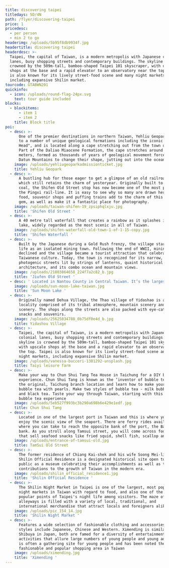 ```yaml
---
title: discovering taipei
titledays: 5D/4N
path: /flyer/discovering-taipei
price: 1
pricedesc:
  - per person
  - min 2 to go
headerimg: /uploads/5b95f8db9934f.jpg
headertitle: discovering taipei
headerdesc: >-
  Taipei, the capital of Taiwan, is a modern metropolis with Japanese colonial
  lanes, busy shopping streets and contemporary buildings. The skyline is
  crowned by the 509m-tall, bamboo-shaped Taipei 101 skyscraper, with upscale
  shops at the base and a rapid elevator to an observatory near the top. Taipei
  is also known for its lively street-food scene and many night markets,
  including expansive Shilin market.
tourcode: GTABWN201
quickinfo:
  - icon: /uploads/round-flag-24px.svg
    text: tour guide included
blocks:
  - blockitems:
      - item 1
      - item 2
    title: Block title
poi:
  - desc: >-
      One of the premier destinations in northern Taiwan, Yehliu Geopark is home
      to a number of unique geological formations including the iconic "Queen's
      Head", and is located along a cape stretching out from the town of Wanli.
      Part of the Daliao Miaocene Formation, the cape stretches around 1,700
      meters, formed as thousands of years of geological movement forced the
      Datun Mountains to change their shape, jutting out into the ocean. 
    image: /uploads/yehliugeoparkadmissionticket.jpg
    title: Yehliu Geopark
  - desc: >-
      A bustling hub for those eager to get a glimpse of an old railroad town
      which still retains the charm of yesteryear. Originally built to transport
      coal, the Shifen Old Street stop has now become one of the most popular on
      the Pingxi rail-line. It is easy to see why so many are drawn here - local
      food, souvenir shops and puffing trains add to the charm of this little
      gem, as well as make it a fantastic place for photography. 
    image: /uploads/taiwan-shifen-19_zpsiphqlxju.jpg
    title: 'Shifen Old Street '
  - desc: >-
      A 40 metre tall waterfall that creates a rainbow as it splashes into the
      lake, widely regarded as the most scenic in all of Taiwan. 
    image: /uploads/shifen-waterfall-old-town-1-of-1-15-copy.jpg
    title: 'Shifen Waterfall '
  - desc: >-
      Built by the Japanese during a Gold Rush frenzy, the village started its
      life as an isolated mining town. Following the end of WWII, mining
      declined and the village became a tourist attraction that celebrates
      Taiwanese culture. Today, the town is recognized for its narrow,
      photogenic streets lit by strings of lanterns, quaint historical
      architecture, and its combo ocean and mountain views. 
    image: /uploads/21803864658_224f7a2c82_b.jpg
    title: 'Jiufen Old Street '
  - desc: ' Located in Nantou County in Central Taiwan. It’s the largest body of water in the country with a surface area of about 7.93 sq km. Designated as one of thirteen national scenic areas in Taiwan, this picturesque lake gets its name from its shape. The eastern side of Sun Moon Lake is said to resemble the sun, while the western side resembles the moon. '
    image: /uploads/sun-moon-lake-taiwan.jpg
    title: 'Sun Moon Lake '
  - desc: >-
      Originally named Dehua Village, the Thao village of Yidashao is a unique
      locality comprised of its tribal atmosphere, mountain scenery and lake
      scenery. The shops along the streets are also packed with eye-catching
      snacks and souvenirs. 
    image: /uploads/25625034788_0b75df0e4d_b.jpg
    title: Yidashou Village
  - desc: >-
      Taipei, the capital of Taiwan, is a modern metropolis with Japanese
      colonial lanes, busy shopping streets and contemporary buildings. The
      skyline is crowned by the 509m-tall, bamboo-shaped Taipei 101 skyscraper,
      with upscale shops at the base and a rapid elevator to an observatory near
      the top. Taipei is also known for its lively street-food scene and many
      night markets, including expansive Shilin market.
    image: /uploads/vanessa-bucceri-1381292-unsplash.jpg
    title: Taiyi leisure farm
  - desc: >-
      Make your way to Chun Shui Tang Tea House in Taichung for a DIY bubble tea
      experience. Chun Shui Tang is known as the ‘inventor of bubble tea’. Enter
      the original, Taichung branch location and learn how to make your very own
      bubble tea with pearls. Make two styles of bubble tea - milk bubble tea
      and black tea. Taste your way through Taiwan, starting with this DIY
      bubble tea experience
    image: /uploads/5eb527f993bc3b290a698b6e429e1edf.jpg
    title: Chun Shui Tang
  - desc: >-
      Located in one of the largest port in Taiwan and this is where you can
      enjoy the scenic view of the seaport. There are ferry rides available
      where you can take to reach the opposite bank of the port, the Bali Left
      bank. As you stroll along Tamsui street, you will come across food stalls
      that sell seafood snacks like fried squid, shell fish, scallop and more. 
    image: /uploads/entrance-of-tamsui-old.jpg
    title: TamSui Old Street
  - desc: >-
      The former residence of Chiang Kai-shek and his wife Soong Mei-ling, the
      Shilin Official Residence is a designated historical site open to the
      public as a museum celebrating their accomplishments as well as their
      contributions to the growth of Taiwan in the modern era. 
    image: /uploads/shilin_official_residence1.jpg
    title: 'Shilin Official Residence '
  - desc: >-
      The Shilin Night Market in Taipei is one of the largest, most popular
      night markets in Taiwan with regard to food, and also one of the most
      popular points of Taipei's night life among visitors. The maze of
      alleyways is filled with a variety of local, traditional, and
      international merchandise that attract locals and foreigners alike
    image: /uploads/pic_154_14.jpg
    title: 'Shilin Night Market '
  - desc: >-
      Features a wide selection of fashionable clothing and accessories in many
      styles include Japanese, Chinese and Western. Ximending is similar to
      Shibuya in Japan, both are famed for a diversity of entertainments and
      activities that allure large numbers of young people and young adults. It
      is often a gathering site for young people and has been noted the most
      fashionable and popular shopping area in Taiwan 
    image: /uploads/ximending.jpg
    title: 'Ximending '
---
```


